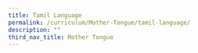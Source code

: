 ```yaml
---
title: Tamil Language
permalink: /curriculum/Mother-Tongue/tamil-language/
description: ""
third_nav_title: Mother Tongue
---
```

